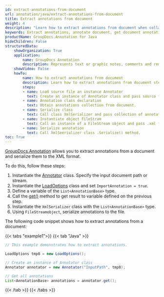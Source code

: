 ```yaml
---
id: extract-annotations-from-document
url: annotation/java/extract-annotations-from-document
title: Extract annotations from document
weight: 4
description: "Learn how to extract annotations from document when collaborate, edit and annotate documents using GroupDocs.Annotation for Java."
keywords: Extract annotations, annotate document, get document annotations
productName: GroupDocs.Annotation for Java
hideChildren: False
structuredData:
    showOrganization: True
    application:    
        name: GroupDocs Annotation
        description: Represents text or graphic notes, comments and remarks attached to a specific part of the content of the document using Java
    showVideo: False
    howTo:
        name: How to extract annotations from document
        description: Learn how to extract annotations from document step by step
        steps:
        - name: Load source file an instance Annotator
          text: Create an instance of Annotator class and pass source file path as a constructor parameter. You may specify absolute or relative file path as per your requirements. 
        - name: Annotation class declaration
          text: Obtain annotations collection from document.
        - name: Serialize class
          text: Call class XmlSerializer and pass collection of annotations to it.
        - name: Instantiate object FileStram
          text: Call an instance of a FileStream object and pass .xml file with FileMode to it.
        - name: Serialize annotation
          text: Call XmlSeerializer class .Serialize() method.
toc: True
---
```

[GroupDocs.Annotation](https://products.groupdocs.com/annotation/java) allows you to extract annotations from a document and serialize them to the XML format.  

To do this, follow these steps:

1.   Instantiate the [Annotator](https://reference.groupdocs.com/java/annotation/com.groupdocs.annotation/Annotator) class. Specify the input document path or stream.
2.   Instantiate the [LoadOptions](https://reference.groupdocs.com/java/annotation/com.groupdocs.annotation/Annotator) class and set `ImportAnnotation = true`.
3.   Define a variable of the `List<AnnotationBase>` type.
4.   Call the [get()](https://reference.groupdocs.com/annotation/java/com.groupdocs.annotation/annotator/#get--) method to get result to variable defined on the previous step.
5.   Instantiate the `XmlSerializer` class with the `List<AnnotationBase>` type.
6.   Using `FileStreamobject`, serialize annotations to the file.

The following code snippet shows how to extract annotations from a document:

{{< tabs "example1">}}
{{< tab "Java" >}}
```java
// This example demonstrates how to extract annotations.

LoadOptions tmp0 = new LoadOptions();

// Create an instance of Annotator class
Annotator annotator = new Annotator("InputPath", tmp0);

// Get all annotations
List<AnnotationBase> annotations = annotator.get();
```
{{< /tab >}}
{{< /tabs >}}
